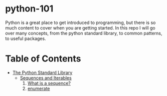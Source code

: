 # python-101
Python is a great place to get introduced to programming, but there is so much
content to cover when you are getting started. In this repo I will go over many
concepts, from the python standard library, to common patterns, to useful packages.

# Table of Contents
 - [The Python Standard Library](/python_stdlib/)
   - [Sequences and Iterables](/python_stdlib/sequences_and_iterables/)
     1. [What is a sequence?](/python_stdlib/sequences_and_iterables/_00_what_is_a_sequence.py)
     2. [enumerate](/python_stdlib/sequences_and_iterables/_01_enumerate.py)
